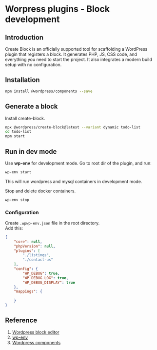 # Worpress plugins - Block development

## Introduction
Create Block is an officially supported tool for scaffolding a WordPress plugin that registers a block. It generates PHP, JS, CSS code, and everything you need to start the project. It also integrates a modern build setup with no configuration.

## Installation
```sh
npm install @wordpress/components --save
```

## Generate a block
Install create-block.
```sh
npx @wordpress/create-block@latest --variant dynamic todo-list
cd todo-list
npm start
```

## Run in dev mode
Use **wp-env** for development mode. Go to root dir of the plugin, and run:
```sh
wp-env start
```
This will run wordpress and mysql containers in development mode.

Stop and delete docker containers.
```sh
wp-env stop
``` 

### Configuration
Create `.wpwp-env.json` file in the root directory.  
Add this:  
```json
{
    "core": null,
    "phpVersion": null,
    "plugins": [
        "./listings",
        "./contact-us"
    ],
    "config": {
        "WP_DEBUG": true,
        "WP_DEBUG_LOG": true,
        "WP_DEBUG_DISPLAY": true
    },
    "mappings": {
        
    }
}
```

## Reference
1. [Wordpress block editor](https://developer.wordpress.org/block-editor/reference-guides/packages/packages-create-block/)
2. [wp-env](https://developer.wordpress.org/block-editor/reference-guides/packages/packages-env/)
3. [Wordpress components](https://developer.wordpress.org/block-editor/reference-guides/components/)
